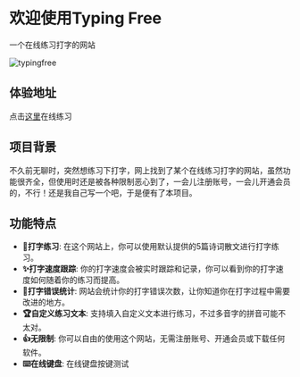 # 欢迎使用Typing Free

一个在线练习打字的网站

![typingfree](https://typingfree.top/typingfree.gif)

体验地址
----
点击[这里](https://typingfree.top:8080)在线练习

项目背景
----

不久前无聊时，突然想练习下打字，网上找到了某个在线练习打字的网站，虽然功能很齐全，但使用时还是被各种限制恶心到了，一会儿注册账号，一会儿开通会员的，不行！还是我自己写一个吧，于是便有了本项目。

功能特点
----

* **🎉打字练习**: 在这个网站上，你可以使用默认提供的5篇诗词散文进行打字练习。
* **✨打字速度跟踪**: 你的打字速度会被实时跟踪和记录，你可以看到你的打字速度如何随着你的练习而提高。
* **🎊打字错误统计**: 网站会统计你的打字错误次数，让你知道你在打字过程中需要改进的地方。
* **🏆自定义练习文本**: 支持填入自定义文本进行练习，不过多音字的拼音可能不太对。
* **👍无限制**: 你可以自由的使用这个网站，无需注册账号、开通会员或下载任何软件。
* **⌨️在线键盘**: 在线键盘按键测试
